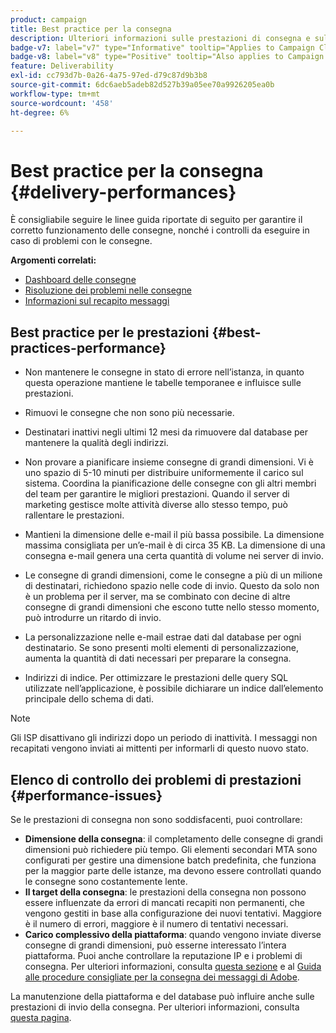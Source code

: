 ```yaml
---
product: campaign
title: Best practice per la consegna
description: Ulteriori informazioni sulle prestazioni di consegna e sulle best practice
badge-v7: label="v7" type="Informative" tooltip="Applies to Campaign Classic v7"
badge-v8: label="v8" type="Positive" tooltip="Also applies to Campaign v8"
feature: Deliverability
exl-id: cc793d7b-0a26-4a75-97ed-d79c87d9b3b8
source-git-commit: 6dc6aeb5adeb82d527b39a05ee70a9926205ea0b
workflow-type: tm+mt
source-wordcount: '458'
ht-degree: 6%

---
```


# Best practice per la consegna {#delivery-performances}



È consigliabile seguire le linee guida riportate di seguito per garantire il corretto funzionamento delle consegne, nonché i controlli da eseguire in caso di problemi con le consegne.

**Argomenti correlati:**

* [Dashboard delle consegne](delivery-dashboard.md)
* [Risoluzione dei problemi nelle consegne](delivery-troubleshooting.md)
* [Informazioni sul recapito messaggi](about-deliverability.md)

## Best practice per le prestazioni {#best-practices-performance}

* Non mantenere le consegne in stato di errore nell’istanza, in quanto questa operazione mantiene le tabelle temporanee e influisce sulle prestazioni.

* Rimuovi le consegne che non sono più necessarie.

* Destinatari inattivi negli ultimi 12 mesi da rimuovere dal database per mantenere la qualità degli indirizzi.

* Non provare a pianificare insieme consegne di grandi dimensioni. Vi è uno spazio di 5-10 minuti per distribuire uniformemente il carico sul sistema. Coordina la pianificazione delle consegne con gli altri membri del team per garantire le migliori prestazioni. Quando il server di marketing gestisce molte attività diverse allo stesso tempo, può rallentare le prestazioni.

* Mantieni la dimensione delle e-mail il più bassa possibile. La dimensione massima consigliata per un’e-mail è di circa 35 KB. La dimensione di una consegna e-mail genera una certa quantità di volume nei server di invio.

* Le consegne di grandi dimensioni, come le consegne a più di un milione di destinatari, richiedono spazio nelle code di invio. Questo da solo non è un problema per il server, ma se combinato con decine di altre consegne di grandi dimensioni che escono tutte nello stesso momento, può introdurre un ritardo di invio.

* La personalizzazione nelle e-mail estrae dati dal database per ogni destinatario. Se sono presenti molti elementi di personalizzazione, aumenta la quantità di dati necessari per preparare la consegna.

* Indirizzi di indice. Per ottimizzare le prestazioni delle query SQL utilizzate nell’applicazione, è possibile dichiarare un indice dall’elemento principale dello schema di dati.

>[!NOTE]
>
>Gli ISP disattivano gli indirizzi dopo un periodo di inattività. I messaggi non recapitati vengono inviati ai mittenti per informarli di questo nuovo stato.

## Elenco di controllo dei problemi di prestazioni {#performance-issues}

Se le prestazioni di consegna non sono soddisfacenti, puoi controllare:

* **Dimensione della consegna**: il completamento delle consegne di grandi dimensioni può richiedere più tempo. Gli elementi secondari MTA sono configurati per gestire una dimensione batch predefinita, che funziona per la maggior parte delle istanze, ma devono essere controllati quando le consegne sono costantemente lente.
* **Il target della consegna**: le prestazioni della consegna non possono essere influenzate da errori di mancati recapiti non permanenti, che vengono gestiti in base alla configurazione dei nuovi tentativi. Maggiore è il numero di errori, maggiore è il numero di tentativi necessari.
* **Carico complessivo della piattaforma**: quando vengono inviate diverse consegne di grandi dimensioni, può esserne interessato l’intera piattaforma. Puoi anche controllare la reputazione IP e i problemi di consegna. Per ulteriori informazioni, consulta [questa sezione](about-deliverability.md) e al [Guida alle procedure consigliate per la consegna dei messaggi di Adobe](https://experienceleague.adobe.com/docs/deliverability-learn/deliverability-best-practice-guide/introduction.html?lang=it).

La manutenzione della piattaforma e del database può influire anche sulle prestazioni di invio della consegna. Per ulteriori informazioni, consulta [questa pagina](../../production/using/database-performances.md).
